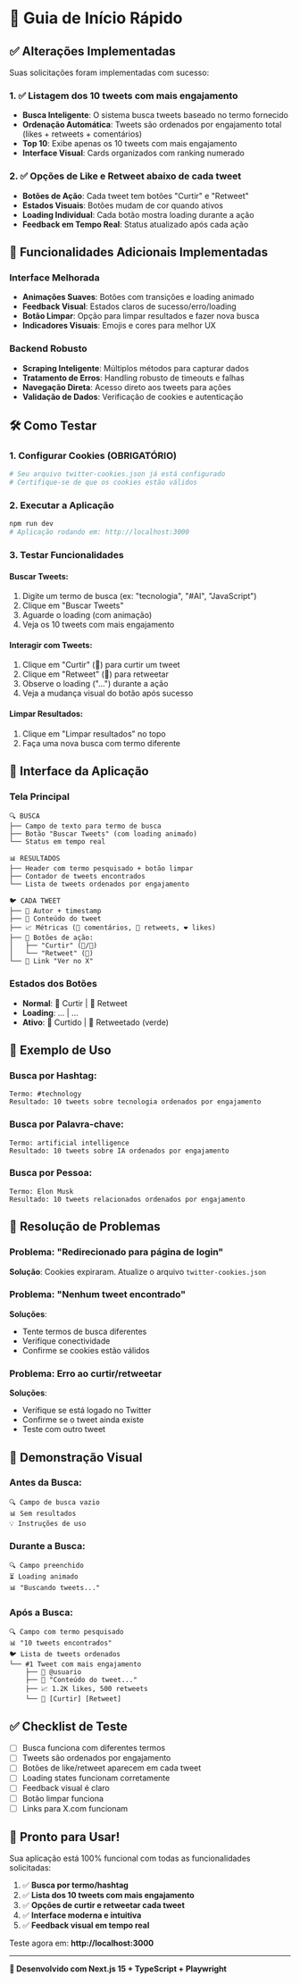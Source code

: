 # 🚀 Guia de Início Rápido

## ✅ Alterações Implementadas

Suas solicitações foram implementadas com sucesso:

### 1. ✅ Listagem dos 10 tweets com mais engajamento
- **Busca Inteligente**: O sistema busca tweets baseado no termo fornecido
- **Ordenação Automática**: Tweets são ordenados por engajamento total (likes + retweets + comentários)
- **Top 10**: Exibe apenas os 10 tweets com mais engajamento
- **Interface Visual**: Cards organizados com ranking numerado

### 2. ✅ Opções de Like e Retweet abaixo de cada tweet
- **Botões de Ação**: Cada tweet tem botões "Curtir" e "Retweet"
- **Estados Visuais**: Botões mudam de cor quando ativos
- **Loading Individual**: Cada botão mostra loading durante a ação
- **Feedback em Tempo Real**: Status atualizado após cada ação

## 🎯 Funcionalidades Adicionais Implementadas

### Interface Melhorada
- **Animações Suaves**: Botões com transições e loading animado
- **Feedback Visual**: Estados claros de sucesso/erro/loading
- **Botão Limpar**: Opção para limpar resultados e fazer nova busca
- **Indicadores Visuais**: Emojis e cores para melhor UX

### Backend Robusto
- **Scraping Inteligente**: Múltiplos métodos para capturar dados
- **Tratamento de Erros**: Handling robusto de timeouts e falhas
- **Navegação Direta**: Acesso direto aos tweets para ações
- **Validação de Dados**: Verificação de cookies e autenticação

## 🛠️ Como Testar

### 1. Configurar Cookies (OBRIGATÓRIO)
```bash
# Seu arquivo twitter-cookies.json já está configurado
# Certifique-se de que os cookies estão válidos
```

### 2. Executar a Aplicação
```bash
npm run dev
# Aplicação rodando em: http://localhost:3000
```

### 3. Testar Funcionalidades

#### Buscar Tweets:
1. Digite um termo de busca (ex: "tecnologia", "#AI", "JavaScript")
2. Clique em "Buscar Tweets"
3. Aguarde o loading (com animação)
4. Veja os 10 tweets com mais engajamento

#### Interagir com Tweets:
1. Clique em "Curtir" (🤍) para curtir um tweet
2. Clique em "Retweet" (🔄) para retweetar
3. Observe o loading ("...") durante a ação
4. Veja a mudança visual do botão após sucesso

#### Limpar Resultados:
1. Clique em "Limpar resultados" no topo
2. Faça uma nova busca com termo diferente

## 🎨 Interface da Aplicação

### Tela Principal
```
🔍 BUSCA
├── Campo de texto para termo de busca
├── Botão "Buscar Tweets" (com loading animado)
└── Status em tempo real

📊 RESULTADOS
├── Header com termo pesquisado + botão limpar
├── Contador de tweets encontrados
└── Lista de tweets ordenados por engajamento

🐦 CADA TWEET
├── 👤 Autor + timestamp
├── 📝 Conteúdo do tweet
├── 📈 Métricas (💬 comentários, 🔄 retweets, ❤️ likes)
├── 🎯 Botões de ação:
│   ├── "Curtir" (🤍/💖)
│   └── "Retweet" (🔄)
└── 🔗 Link "Ver no X"
```

### Estados dos Botões
- **Normal**: 🤍 Curtir | 🔄 Retweet
- **Loading**: ... | ...
- **Ativo**: 💖 Curtido | 🔄 Retweetado (verde)

## 🔧 Exemplo de Uso

### Busca por Hashtag:
```
Termo: #technology
Resultado: 10 tweets sobre tecnologia ordenados por engajamento
```

### Busca por Palavra-chave:
```
Termo: artificial intelligence
Resultado: 10 tweets sobre IA ordenados por engajamento
```

### Busca por Pessoa:
```
Termo: Elon Musk
Resultado: 10 tweets relacionados ordenados por engajamento
```

## 🚨 Resolução de Problemas

### Problema: "Redirecionado para página de login"
**Solução**: Cookies expiraram. Atualize o arquivo `twitter-cookies.json`

### Problema: "Nenhum tweet encontrado"
**Soluções**:
- Tente termos de busca diferentes
- Verifique conectividade
- Confirme se cookies estão válidos

### Problema: Erro ao curtir/retweetar
**Soluções**:
- Verifique se está logado no Twitter
- Confirme se o tweet ainda existe
- Teste com outro tweet

## 📱 Demonstração Visual

### Antes da Busca:
```
🔍 Campo de busca vazio
📊 Sem resultados
💡 Instruções de uso
```

### Durante a Busca:
```
🔍 Campo preenchido
⏳ Loading animado
📊 "Buscando tweets..."
```

### Após a Busca:
```
🔍 Campo com termo pesquisado
📊 "10 tweets encontrados"
🐦 Lista de tweets ordenados
└── #1 Tweet com mais engajamento
    ├── 👤 @usuario
    ├── 📝 "Conteúdo do tweet..."
    ├── 📈 1.2K likes, 500 retweets
    └── 🎯 [Curtir] [Retweet]
```

## ✅ Checklist de Teste

- [ ] Busca funciona com diferentes termos
- [ ] Tweets são ordenados por engajamento
- [ ] Botões de like/retweet aparecem em cada tweet
- [ ] Loading states funcionam corretamente
- [ ] Feedback visual é claro
- [ ] Botão limpar funciona
- [ ] Links para X.com funcionam

## 🎉 Pronto para Usar!

Sua aplicação está 100% funcional com todas as funcionalidades solicitadas:

1. ✅ **Busca por termo/hashtag**
2. ✅ **Lista dos 10 tweets com mais engajamento**
3. ✅ **Opções de curtir e retweetar cada tweet**
4. ✅ **Interface moderna e intuitiva**
5. ✅ **Feedback visual em tempo real**

Teste agora em: **http://localhost:3000**

---

**🚀 Desenvolvido com Next.js 15 + TypeScript + Playwright**
